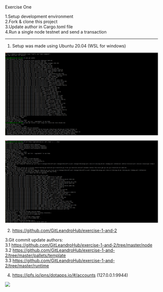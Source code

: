Exercise One

1.Setup development environment<br/>
2.Fork & clone this project<br/>
3.Update author in Cargo.toml file<br/>
4.Run a single node testnet and send a transaction<br/>

------------------------------------------------------------------------------------------------------

1. Setup was made using Ubuntu 20.04 (WSL for windows)

![](exercise_1_setup-1.gif)

![](exercise_1_setup-2.gif)


2. https://github.com/GitLeandroHub/exercise-1-and-2

3.Git commit update authors:<br/>
3.1 https://github.com/GitLeandroHub/exercise-1-and-2/tree/master/node<br/>
3.2 https://github.com/GitLeandroHub/exercise-1-and-2/tree/master/pallets/template<br/>
3.3 https://github.com/GitLeandroHub/exercise-1-and-2/tree/master/runtime<br/>

4. https://ipfs.io/ipns/dotapps.io/#/accounts (127.0.0.1:9944)

![](exercise_1_node_and_transaction.gif)
